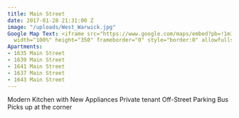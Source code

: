```yaml
---
title: Main Street
date: 2017-01-28 21:31:00 Z
image: "/uploads/West_Warwick.jpg"
Google Map Text: <iframe src="https://www.google.com/maps/embed?pb=!1m18!1m12!1m3!1d2979.530876894463!2d-71.522661!3d41.687473999999995!2m3!1f0!2f0!3f0!3m2!1i1024!2i768!4f13.1!3m3!1m2!1s0x89e44b1e5cceb60b%3A0xc94938b42b3039bc!2s1639+Main+St%2C+West+Warwick%2C+RI+02893!5e0!3m2!1sen!2sus!4v1485639151296"
  width="100%" height="350" frameborder="0" style="border:0" allowfullscreen></iframe>
Apartments:
- 1635 Main Street
- 1639 Main Street
- 1641 Main Street
- 1637 Main Street
- 1643 Main Street
---
```


Modern Kitchen with New Appliances
Private tenant Off-Street Parking
Bus Picks up at the corner